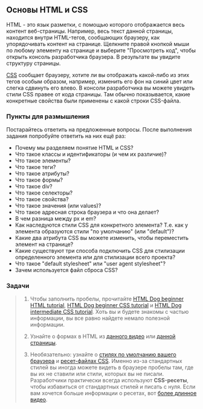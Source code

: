 ## Основы HTML и CSS

HTML - это язык разметки, с помощью которого отображается весь контент веб-страницы. Например, весь текст данной страницы, находится внутри HTML-тегов, сообщающих браузеру, как упорядочивать контент на странице. Щелкните правой кнопкой мыши по любому элементу на странице и выберите "Просмотреть код", чтобы открыть консоль разработчика браузера. В результате вы увидите структуру страницы.

[CSS](https://www.youtube.com/watch?v=rpvQyKiCz2E) сообщает браузеру, хотите ли вы отображать какой-либо из этих тегов особым образом, например, изменить его фон на синий цвет или слегка сдвинуть его влево. В консоли разработчика вы можете увидеть стили CSS правее от кода страницы. Там обычно показывается, какие конкретные свойства были применены с какой строки CSS-файла.

### Пункты для размышления

Постарайтесь ответить на предложенные вопросы. После выполнения задания попробуйте ответить на них ещё раз:

- Почему мы разделяем понятие HTML и CSS?
- Что такое классы и идентификаторы (и чем их различие)?
- Что такое элементы?
- Что такое теги?
- Что такое атрибуты?
- Что такое формы?
- Что такое div?
- Что такое селекторы?
- Что такое свойства?
- Что такое значения (или values)?
- Что такое адресная строка браузера и что она делает?
- В чем разница между px и em?
- Как наследуются стили CSS для конкретного элемента? Т.е. как у элемента образуются стили "по умолчанию" (или "default")?
- Какие два атрибута CSS вы можете изменить, чтобы переместить элемент на странице?
- Какие существуют три способа подключить CSS для стилизации определенного элемента или для стилизации всего проекта?
- Что такое "default stylesheet" или "user agent stylesheet"?
- Зачем используется файл сброса CSS?

### Задачи

> 1. Чтобы заполнить пробелы, прочитайте [HTML Dog beginner HTML tutorial](https://www.htmldog.com/guides/html/beginner/), [HTML Dog beginner CSS tutorial](https://www.htmldog.com/guides/css/beginner/) и [HTML Dog intermediate CSS tutorial](https://www.htmldog.com/guides/css/intermediate/). Хоть вы и будете знакомы с частью информации, вы все равно найдете немало полезной информации.
>
> 2. Узнайте о формах в HTML из [данного видео](https://vectree.ru/video/1/2/0) или [данной страницы](https://html5book.ru/html5-forms/).
>
> 3. Необязательно: узнайте о [стилях по умолчанию вашего браузера](https://eqsash.com/articles/kak-ubrat-stili-brauzera-i-zachem-nuzhno-sbrasyvat-css-fayl-resetcss) и [ресет-файлах CSS](https://webref.ru/course/css-basics/css-reset). Именно из-за стандартных стилей вы иногда можете видеть в браузере пробелы там, где вы их не ставили или стили, которых вы не писали. Разработчики практически всегда используют **CSS-ресеты**, чтобы избавиться от стандартных стилей и писать с нуля. Если вам хочется больше информации о ресетах, вот [более длинное видео](https://www.youtube.com/watch?v=Ml33hfHkzIo).
